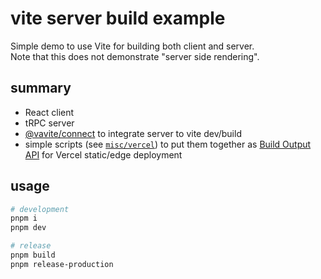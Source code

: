 # vite server build example

Simple demo to use Vite for building both client and server. <br />
Note that this does not demonstrate "server side rendering".

## summary

- React client
- tRPC server
- [@vavite/connect](https://github.com/cyco130/vavite/tree/main/packages/connect) to integrate server to vite dev/build
- simple scripts (see [`misc/vercel`](./misc/vercel)) to put them together as [Build Output API](https://vercel.com/docs/build-output-api/v3/primitives#edge-functions) for Vercel static/edge deployment

## usage

```sh
# development
pnpm i
pnpm dev

# release
pnpm build
pnpm release-production
```
